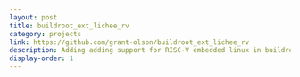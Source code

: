 ```yaml
---
layout: post
title: buildroot_ext_lichee_rv
category: projects
link: https://github.com/grant-olson/buildroot_ext_lichee_rv
description: Adding adding support for RISC-V embedded linux in buildroot
display-order: 1
---
```


